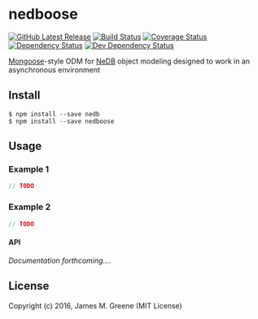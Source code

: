# nedboose
[![GitHub Latest Release](https://badge.fury.io/gh/JamesMGreene%2Fnedboose.svg)](https://github.com/JamesMGreene/nedboose) [![Build Status](https://secure.travis-ci.org/JamesMGreene/nedboose.svg?branch=master)](https://travis-ci.org/JamesMGreene/nedboose) [![Coverage Status](https://coveralls.io/repos/JamesMGreene/nedboose/badge.svg?branch=master&service=github)](https://coveralls.io/github/JamesMGreene/nedboose?branch=master) [![Dependency Status](https://david-dm.org/JamesMGreene/nedboose.svg?theme=shields.io)](https://david-dm.org/JamesMGreene/nedboose) [![Dev Dependency Status](https://david-dm.org/JamesMGreene/nedboose/dev-status.svg?theme=shields.io)](https://david-dm.org/JamesMGreene/nedboose#info=devDependencies)

[Mongoose](http://mongoosejs.com/)-style ODM for [NeDB](https://github.com/louischatriot/nedb) object modeling designed to work in an asynchronous environment


## Install

```shell
$ npm install --save nedb
$ npm install --save nedboose
```


## Usage

### Example 1

```js
// TODO
```


### Example 2

```js
// TODO
```


#### API

_Documentation forthcoming...._



## License

Copyright (c) 2016, James M. Greene (MIT License)
